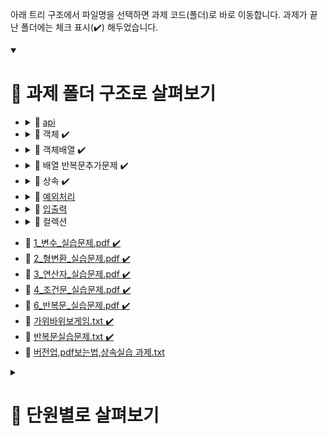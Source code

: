아래 트리 구조에서 파일명을 선택하면 과제 코드(폴더)로 바로 이동합니다.
과제가 끝난 폴더에는 체크 표시(✔️) 해두었습니다.

<details open>
<summary><h1>📌 과제 폴더 구조로 살펴보기</h1></summary>



<ul>
  <li>
    <details>
    <summary>📁 <a href="https://github.com/hoonee-math/Java_CGH_homework/blob/main/CGH_HomeWork/13_API_실습문제/com/bs/practice/token">api</a></summary>
    <ul>
      <li>📕 <a href="">1_API실습문제.pdf</a></li>
      <li>📕 <a href="">2_API실습문제.pdf</a></li>
    </ul>
    </details>
  </li>
  

  <li>
    <details>
    <summary>📁 객체 ✔️</summary>
    <ul>
      <li>📕 <a href="https://github.com/hoonee-math/Java_CGH_homework/blob/main/CGH_HomeWork/10_객체_실습/com/bs/example/practice1/model/vo/Member.java">01_클래스 실습예제.pdf</a></li>
      <li>📄 <a href="https://github.com/hoonee-math/Java_CGH_homework/blob/main/CGH_HomeWork/10_객체_실습/com/myobj/vo/Member.java">01_필드이용실습.txt</a></li>
      <li>📕 <a href="https://github.com/hoonee-math/Java_CGH_homework/blob/main/CGH_HomeWork/10_객체_실습/com/bs/example/practice2/model/vo/Product.java">02_0_필드 실습예제.pdf</a></li>
      <li>📕 <a href="https://github.com/hoonee-math/Java_CGH_homework/blob/main/CGH_HomeWork/10_객체_실습/com/bs/example/practice2/model/vo/Product.java">02_1_필드 접근제한자 실습예제.pdf</a></li>
      <li>📕 <a href="https://github.com/hoonee-math/Java_CGH_homework/blob/main/CGH_HomeWork/10_객체_실습/com/bs/example/practice4/model/vo/Student.java">02_2_필드 초기화 실습예제.pdf</a></li>
      <li>📕 <a href="https://github.com/hoonee-math/Java_CGH_homework/blob/main/CGH_HomeWork/10_객체_실습/com/bs/example/practice3/model/vo/Circle.java#L29">02_3_필드 예약어 실습예제.pdf</a></li>
      <li>📄 <a href="https://github.com/hoonee-math/Java_CGH_homework/blob/main/CGH_HomeWork/10_객체_실습/com/myobj/vo/Product.java">02_객체생성자연습.txt</a></li>
      <li>📕 <a href="https://github.com/hoonee-math/Java_CGH_homework/blob/main/CGH_HomeWork/10_객체_실습/com/bs/example/practice6/model/vo/Book.java">03_생성자 실습예제.pdf</a></li>
      <li>📄 <a href="https://github.com/hoonee-math/Java_CGH_homework/blob/main/CGH_HomeWork/10_객체_실습/com/myobj/vo/Product2.java">03_클래스생성자실습.txt(myObj프로젝트push필요)</a></li>
      <li>📕 <a href="https://github.com/hoonee-math/Java_CGH_homework/blob/main/CGH_HomeWork/10_객체_실습/com/bs/example/practice7/model/vo/Employee.java">04_메소드 실습예제.pdf</a></li>
      <li>📄 <a href="https://github.com/hoonee-math/Java_CGH_homework/blob/main/CGH_HomeWork/10_객체_실습/com/obj/model/vo">04_필드실습.txt</a></li>
      <li>📄 <a href="https://github.com/hoonee-math/Java_CGH_homework/blob/main/CGH_HomeWork/10_객체_실습/com/obj/method/controller/MethodTest.java">05_기본메소드실습.txt</a></li>
      <li>📄 <a href="https://github.com/hoonee-math/Java_CGH_homework/blob/main/CGH_HomeWork/10_객체_실습/com/obj/model/vo/Developer.java">06_필드 이용하는 메소드실습.txt</a></li>
    </ul>
    </details>
  </li>


  <li>
    <details>
    <summary>📁 객체배열 ✔️</summary>
    <ul>
      <li>📕 <a href="https://github.com/hoonee-math/Java_CGH_homework/blob/main/CGH_HomeWork/11_객체배열_실습/com/bs/hw/member/model/controller/MemberController.java">1_객체배열과제.pdf</a></li>
      <li>📕 <a href="https://github.com/hoonee-math/Java_CGH_homework/blob/main/CGH_HomeWork/11_객체배열_실습/com/bs/practice/student/controller/StudentController.java">1_객체배열실습문제.pdf</a></li> 
    </ul>
    </details>
  </li>


  <li>
    <details>
    <summary>📁 배열 반복문추가문제 ✔️</summary>
    <ul>
      <li>📕 <a href="https://github.com/hoonee-math/Java_CGH_homework/blob/main/CGH_HomeWork/04_조건문_실습문제(5_추가문제)/com/bs/practice/chap01/ControlPractice.java#L351">5_조건문_실습문제_추가.pdf</a></li>
      <li>📕 <a href="https://github.com/hoonee-math/Java_CGH_homework/blob/main/CGH_HomeWork/06_반복문_실습문제(7_추가문제)/com/bs/practice/chap02/loop/LoopPractice.java#L369">7_반복문_실습문제_추가.pdf</a></li>
      <li>📕 <a href="https://github.com/hoonee-math/Java_CGH_homework/blob/main/CGH_HomeWork/08_배열_실습문제/com/bs/practice/array/ArrayPractice.java#L12">8_배열_실습문제.pdf</a></li>
      <li>📕 <a href="https://github.com/hoonee-math/Java_CGH_homework/blob/main/CGH_HomeWork/09_2차원배열_실습문제/com/bs/practice/dimension/DimensionPractice.java#L11">9_2차원배열_실습문제.pdf</a></li>
      <li>📄 <a href="https://github.com/hoonee-math/Java_CGH_homework/blob/main/CGH_HomeWork/06_반복문_실습문제(7_추가문제)/com/bs/practice/chap02/loop/BaseBallGame.java">야구게임만들기.txt</a></li>
    </ul>
    </details>
  </li>


  <li>
    <details>
    <summary>📁 상속 ✔️</summary>
    <ul>
      <li>📄 <a href="https://github.com/hoonee-math/Java_CGH_homework/blob/main/CGH_HomeWork/12_상속,다형성,인터페이스_실습문제/com/bs/practice/inherit">06_상속실습.txt</a></li>
      <li>📕 <a href="https://github.com/hoonee-math/Java_CGH_homework/blob/main/CGH_HomeWork/12_상속,다형성,인터페이스_실습문제/com/bs/hw/person">1_상속과제.pdf</a></li>
      <li>📕 <a href="https://github.com/hoonee-math/Java_CGH_homework/blob/main/CGH_HomeWork/12_상속,다형성,인터페이스_실습문제/com/bs/practice/point">1_상속실습문제.pdf</a></li>
    </ul>
    </details>
  </li>


  <li>
    <details>
    <summary>📁 <a href="https://github.com/hoonee-math/Java_CGH_homework/blob/main/CGH_HomeWork/14_예외처리/com/bs/practice">예외처리</a></summary>
    <ul>
      <li>📕 <a href="">1_예외실습문제.pdf</a></li>
      <li>📕 <a href="">2_예외실습문제.pdf</a></li>
    </ul>
    </details>
  </li>


  <li>
    <details>
    <summary>📁 <a href="https://github.com/hoonee-math/Java_CGH_homework/blob/main/CGH_HomeWork/15_IO입출력/com/bs/practice">입출력</a></summary>
    <ul>
      <li>📕 <a href="">1_입출력실습문제.pdf</a></li>
      <li>📕 <a href="">2_입출력실습문제.pdf</a></li>
      <li>📕 <a href="">3_입출력실습문제.pdf</a></li>
    </ul>
    </details>
  </li>

  
  <li>
    <details>
    <summary>📁 컬렉션</summary>
    <ul>
      <li>📕 <a href="https://github.com/hoonee-math/Java_CGH_homework/blob/main/CGH_HomeWork/16_컬렉션/AnimalListController(수업실습).java">컬렉션 실습 람다, forEach 버전</a></li>
      <li>📄 <a href="https://github.com/hoonee-math/Java_CGH_homework/blob/main/CGH_HomeWork/16_컬렉션/com/bs/practice/arraylist">arraylist실습문제.txt</a></li>
    </ul>
    </details>
  </li>
</ul>
<ul>
    <li>📕 <a href="https://github.com/hoonee-math/Java_CGH_homework/blob/main/CGH_HomeWork/01_변수_실습문제/com/bs/practice1/func">1_변수_실습문제.pdf ✔️</a></li>
    <li>📕 <a href="https://github.com/hoonee-math/Java_CGH_homework/blob/main/CGH_HomeWork/02_형변환_실습문제/com/bs/practice2/func">2_형변환_실습문제.pdf ✔️</a></li>
    <li>📕 <a href="https://github.com/hoonee-math/Java_CGH_homework/blob/main/CGH_HomeWork/03_연산자_실습문제/com/bs/practice/func/OperatorPractice.java">3_연산자_실습문제.pdf ✔️</a></li>
    <li>📕 <a href="https://github.com/hoonee-math/Java_CGH_homework/blob/main/CGH_HomeWork/04_조건문_실습문제(5_추가문제)/com/bs/practice/chap01/ControlPractice.java#L11">4_조건문_실습문제.pdf ✔️</a></li>
    <li>📕 <a href="https://github.com/hoonee-math/Java_CGH_homework/blob/main/CGH_HomeWork/06_반복문_실습문제(7_추가문제)/com/bs/practice/chap02/loop/LoopPractice.java">6_반복문_실습문제.pdf ✔️</a></li>
    <li>📄 <a href="https://github.com/hoonee-math/Java_CGH_homework/blob/main/CGH_HomeWork/06_반복문_실습문제(7_추가문제)/com/bs/practice/chap02/loop/Supplementary.java#L11">가위바위보게임.txt ✔️</a></li>
    <li>📄 <a href="https://github.com/hoonee-math/Java_CGH_homework/blob/main/CGH_HomeWork/06_반복문_실습문제(7_추가문제)/com/bs/practice/chap02/loop/Supplementary.java#L63">반복문실습문제.txt ✔️</a></li>
    <li>📄 <a href="">버전업,pdf보는법,상속실습 과제.txt</a></li>
</ul>



  
</details>



<details>
<summary><h1>📌 단원별로 살펴보기</h1></summary>
